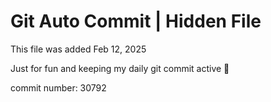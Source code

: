 # Git Auto Commit | Hidden File

This file was added Feb 12, 2025

Just for fun and keeping my daily git commit active 🤪

commit number: 30792
